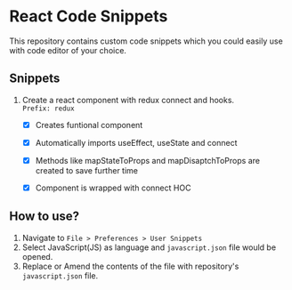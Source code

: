 # React Code Snippets

This repository contains custom code snippets which you could easily use with code editor of your choice.



## Snippets

1. Create a react component with redux connect and hooks.  
   `Prefix: redux`
   
    - [X] Creates funtional component
    - [X] Automatically imports useEffect, useState and connect
    - [X] Methods like mapStateToProps and mapDisaptchToProps are created to save further time
    - [X] Component is wrapped with connect HOC
    
    


## How to use?
1. Navigate to `File > Preferences > User Snippets`
1. Select JavaScript(JS) as language and `javascript.json` file would be opened.
1. Replace or Amend the contents of the file with repository's `javascript.json` file.

